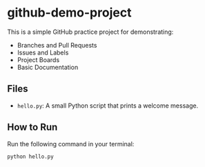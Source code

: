 # github-demo-project

This is a simple GitHub practice project for demonstrating:

- Branches and Pull Requests
- Issues and Labels
- Project Boards
- Basic Documentation

## Files

- `hello.py`: A small Python script that prints a welcome message.

## How to Run

Run the following command in your terminal:

```bash
python hello.py
